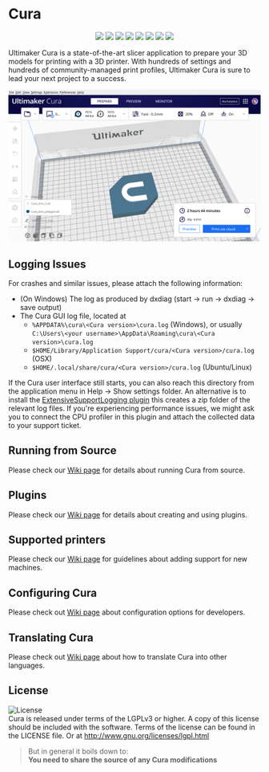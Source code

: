 # Cura

<p align="center">
    <a href="https://github.com/Ultimaker/Cura/actions/workflows/unit-test.yml" alt="Unit Tests">
        <img src="https://github.com/Ultimaker/Cura/actions/workflows/unit-test.yml/badge.svg" /></a>
    <a href="https://github.com/Ultimaker/Cura/actions/workflows/conan-package.yml" alt="Unit Tests">
        <img src="https://github.com/Ultimaker/Cura/actions/workflows/conan-package.yml/badge.svg" /></a>
    <a href="https://github.com/Ultimaker/Cura/issues" alt="Open Issues">
        <img src="https://img.shields.io/github/issues/ultimaker/cura" /></a>
    <a href="https://github.com/Ultimaker/Cura/issues?q=is%3Aissue+is%3Aclosed" alt="Closed Issues">
        <img src="https://img.shields.io/github/issues-closed/ultimaker/cura?color=g" /></a>
    <a href="https://github.com/Ultimaker/Cura/pulls" alt="Pull Requests">
        <img src="https://img.shields.io/github/issues-pr/ultimaker/cura" /></a>
    <a href="https://github.com/Ultimaker/Cura/graphs/contributors" alt="Contributors">
        <img src="https://img.shields.io/github/contributors/ultimaker/cura" /></a>
    <a href="https://github.com/Ultimaker/Cura" alt="Repo Size">
        <img src="https://img.shields.io/github/repo-size/ultimaker/cura?style=flat" /></a>
    <a href="https://github.com/Ultimaker/Cura/blob/master/LICENSE" alt="License">
        <img src="https://img.shields.io/github/license/ultimaker/cura?style=flat" /></a>
</p>

Ultimaker Cura is a state-of-the-art slicer application to prepare your 3D models for printing with a 3D printer. With hundreds of settings
and hundreds of community-managed print profiles, Ultimaker Cura is sure to lead your next project to a success.

![Screenshot](cura-logo.PNG)

## Logging Issues

For crashes and similar issues, please attach the following information:

* (On Windows) The log as produced by dxdiag (start -> run -> dxdiag -> save output)
* The Cura GUI log file, located at
    * `%APPDATA%\cura\<Cura version>\cura.log` (Windows), or usually `C:\Users\<your username>\AppData\Roaming\cura\<Cura version>\cura.log`
    * `$HOME/Library/Application Support/cura/<Cura version>/cura.log` (OSX)
    * `$HOME/.local/share/cura/<Cura version>/cura.log` (Ubuntu/Linux)

If the Cura user interface still starts, you can also reach this directory from the application menu in Help -> Show settings folder.
An alternative is to install the [ExtensiveSupportLogging plugin](https://marketplace.ultimaker.com/app/cura/plugins/UltimakerPackages/ExtensiveSupportLogging)
this creates a zip folder of the relevant log files. If you're experiencing performance issues, we might ask you to connect the CPU profiler
in this plugin and attach the collected data to your support ticket. 

## Running from Source
Please check our [Wiki page](https://github.com/Ultimaker/Cura/wiki/Running-Cura-from-Source) for details about running Cura from source.

## Plugins
Please check our [Wiki page](https://github.com/Ultimaker/Cura/wiki/Plugin-Directory) for details about creating and using plugins.

## Supported printers
Please check our [Wiki page](https://github.com/Ultimaker/Cura/wiki/Adding-new-machine-profiles-to-Cura) for guidelines about adding support
for new machines.

## Configuring Cura
Please check out [Wiki page](https://github.com/Ultimaker/Cura/wiki/Cura-Settings) about configuration options for developers.

## Translating Cura
Please check out [Wiki page](https://github.com/Ultimaker/Cura/wiki/Translating-Cura) about how to translate Cura into other languages.

## License
![License](https://img.shields.io/github/license/ultimaker/cura?style=flat)  
Cura is released under terms of the LGPLv3 or higher. A copy of this license should be included with the software. Terms of the license can be found in the LICENSE file. Or at
http://www.gnu.org/licenses/lgpl.html

> But in general it boils down to:  
> **You need to share the source of any Cura modifications**

